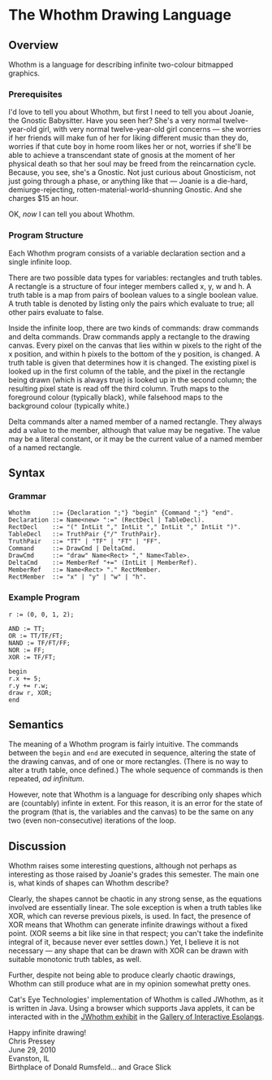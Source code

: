 The Whothm Drawing Language
===========================

Overview
--------

Whothm is a language for describing infinite two-colour bitmapped
graphics.

### Prerequisites

I'd love to tell you about Whothm, but first I need to tell you about
Joanie, the Gnostic Babysitter. Have you seen her? She's a very normal
twelve-year-old girl, with very normal twelve-year-old girl concerns —
she worries if her friends will make fun of her for liking different
music than they do, worries if that cute boy in home room likes her or
not, worries if she'll be able to achieve a transcendant state of gnosis
at the moment of her physical death so that her soul may be freed from
the reincarnation cycle. Because, you see, she's a Gnostic. Not just
curious about Gnosticism, not just going through a phase, or anything
like that — Joanie is a die-hard, demiurge-rejecting,
rotten-material-world-shunning Gnostic. And she charges $15 an hour.

OK, *now* I can tell you about Whothm.

### Program Structure

Each Whothm program consists of a variable declaration section and a
single infinite loop.

There are two possible data types for variables: rectangles and truth
tables. A rectangle is a structure of four integer members called x, y,
w and h. A truth table is a map from pairs of boolean values to a single
boolean value. A truth table is denoted by listing only the pairs which
evaluate to true; all other pairs evaluate to false.

Inside the infinite loop, there are two kinds of commands: draw commands
and delta commands. Draw commands apply a rectangle to the drawing
canvas. Every pixel on the canvas that lies within w pixels to the right
of the x position, and within h pixels to the bottom of the y position,
is changed. A truth table is given that determines how it is changed.
The existing pixel is looked up in the first column of the table, and
the pixel in the rectangle being drawn (which is always true) is looked
up in the second column; the resulting pixel state is read off the third
column. Truth maps to the foreground colour (typically black), while
falsehood maps to the background colour (typically white.)

Delta commands alter a named member of a named rectangle. They always
add a value to the member, although that value may be negative. The
value may be a literal constant, or it may be the current value of a
named member of a named rectangle.

Syntax
------

### Grammar

    Whothm      ::= {Declaration ";"} "begin" {Command ";"} "end".
    Declaration ::= Name<new> ":=" (RectDecl | TableDecl).
    RectDecl    ::= "(" IntLit "," IntLit "," IntLit "," IntLit ")".
    TableDecl   ::= TruthPair {"/" TruthPair}.
    TruthPair   ::= "TT" | "TF" | "FT" | "FF".
    Command     ::= DrawCmd | DeltaCmd.
    DrawCmd     ::= "draw" Name<Rect> "," Name<Table>.
    DeltaCmd    ::= MemberRef "+=" (IntLit | MemberRef).
    MemberRef   ::= Name<Rect> "." RectMember.
    RectMember  ::= "x" | "y" | "w" | "h".

### Example Program

    r := (0, 0, 1, 2);

    AND := TT;
    OR := TT/TF/FT;
    NAND := TF/FT/FF;
    NOR := FF;
    XOR := TF/FT;

    begin
    r.x += 5;
    r.y += r.w;
    draw r, XOR;
    end

Semantics
---------

The meaning of a Whothm program is fairly intuitive. The commands
between the `begin` and `end` are executed in sequence, altering the
state of the drawing canvas, and of one or more rectangles. (There is no
way to alter a truth table, once defined.) The whole sequence of
commands is then repeated, *ad infinitum*.

However, note that Whothm is a language for describing only shapes which
are (countably) infinte in extent. For this reason, it is an error for
the state of the program (that is, the variables and the canvas) to be
the same on any two (even non-consecutive) iterations of the loop.

Discussion
----------

Whothm raises some interesting questions, although not perhaps as
interesting as those raised by Joanie's grades this semester. The main
one is, what kinds of shapes can Whothm describe?

Clearly, the shapes cannot be chaotic in any strong sense, as the
equations involved are essentially linear. The sole exception is when a
truth tables like XOR, which can reverse previous pixels, is used. In
fact, the presence of XOR means that Whothm can generate infinite
drawings without a fixed point. (XOR seems a bit like sine in that
respect; you can't take the indefinite integral of it, because never
ever settles down.) Yet, I believe it is not necessary — any shape that
can be drawn with XOR can be drawn with suitable monotonic truth tables,
as well.

Further, despite not being able to produce clearly chaotic drawings,
Whothm can still produce what are in my opinion somewhat pretty ones.

Cat's Eye Technologies' implementation of Whothm is called JWhothm, as
it is written in Java. Using a browser which supports Java applets, it
can be interacted with in the [JWhothm
exhibit](http://catseye.tc/gallery/esolangs/jwhothm/) in the [Gallery of
Interactive Esolangs](http://catseye.tc/gallery/esolangs/).

Happy infinite drawing!  
Chris Pressey  
June 29, 2010  
Evanston, IL  
Birthplace of Donald Rumsfeld... and Grace Slick
